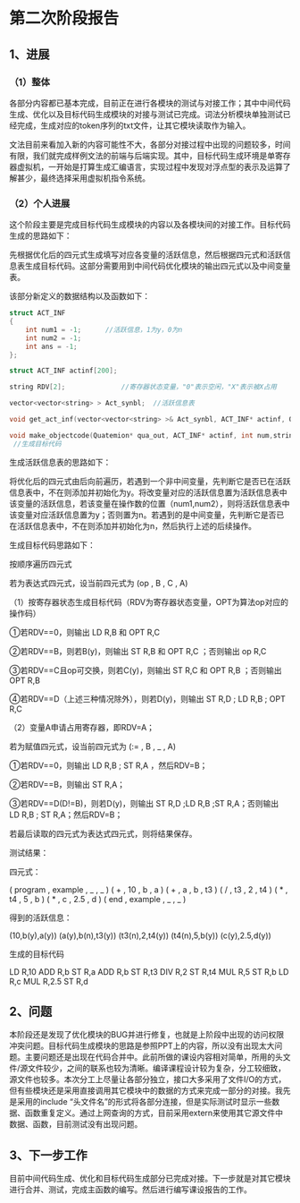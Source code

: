 # 第二次阶段报告

## 1、进展

### （1）整体

各部分内容都已基本完成，目前正在进行各模块的测试与对接工作；其中中间代码生成、优化以及目标代码生成模块的对接与测试已完成。词法分析模块单独测试已经完成，生成对应的token序列的txt文件，让其它模块读取作为输入。

文法目前来看加入新的内容可能性不大，各部分对接过程中出现的问题较多，时间有限，我们就完成样例文法的前端与后端实现。其中，目标代码生成环境是单寄存器虚拟机，一开始是打算生成汇编语言，实现过程中发现对浮点型的表示及运算了解甚少，最终选择采用虚拟机指令系统。

### （2）个人进展

这个阶段主要是完成目标代码生成模块的内容以及各模块间的对接工作。目标代码生成的思路如下：

先根据优化后的四元式生成填写对应各变量的活跃信息，然后根据四元式和活跃信息表生成目标代码。这部分需要用到中间代码优化模块的输出四元式以及中间变量表。

该部分新定义的数据结构以及函数如下：

```c++
struct ACT_INF
{
	int num1 = -1;		//活跃信息，1为y，0为n
	int num2 = -1;
	int ans = -1;
};

struct ACT_INF actinf[200];

string RDV[2];				//寄存器状态变量，"0"表示空闲，"X"表示被X占用

vector<vector<string> > Act_synbl;	//活跃信息表

void get_act_inf(vector<vector<string> >& Act_synbl, ACT_INF* actinf, Quatemion* qua_out, int num);        //填写活跃信息表

void make_objectcode(Quatemion* qua_out, ACT_INF* actinf, int num,string* RDV);
 //生成目标代码
```

生成活跃信息表的思路如下：

将优化后的四元式由后向前遍历，若遇到一个非中间变量，先判断它是否已在活跃信息表中，不在则添加并初始化为y。将改变量对应的活跃信息置为活跃信息表中该变量的活跃信息，若该变量在操作数的位置（num1,num2），则将活跃信息表中该变量对应活跃信息置为y；否则置为n。若遇到的是中间变量，先判断它是否已在活跃信息表中，不在则添加并初始化为n，然后执行上述的后续操作。



生成目标代码思路如下：

按顺序遍历四元式

若为表达式四元式，设当前四元式为 (op , B , C , A)

（1）按寄存器状态生成目标代码（RDV为寄存器状态变量，OPT为算法op对应的操作码）

①若RDV==0，则输出 LD R,B 和 OPT R,C

②若RDV==B，则若B(y)，则输出 ST R,B 和 OPT R,C ；否则输出 op R,C

③若RDV==C且op可交换，则若C(y)，则输出 ST R,C 和 OPT R,B ；否则输出 OPT R,B

④若RDV==D（上述三种情况除外），则若D(y)，则输出 ST R,D ; LD R,B ; OPT R,C

（2）变量A申请占用寄存器，即RDV=A；

若为赋值四元式，设当前四元式为 (:= , B , _ , A)

①若RDV==0，则输出 LD R,B ; ST R,A ，然后RDV=B；

②若RDV==B，则输出 ST R,A；

③若RDV==D(D!=B)，则若D(y)，则输出 ST R,D ;LD R,B ;ST R,A；否则输出 LD R,B ; ST R,A；然后RDV=B；

若最后读取的四元式为表达式四元式，则将结果保存。



测试结果：

四元式：

( program , example , _ , _ )  ( + , 10 , b , a )  ( + , a , b , t3 )  ( / , t3 , 2 , t4 )  ( * , t4 , 5 , b )  ( * , c , 2.5 , d )  ( end , example , _ , _ )

得到的活跃信息：

(10,b(y),a(y))  (a(y),b(n),t3(y))  (t3(n),2,t4(y))  (t4(n),5,b(y))  (c(y),2.5,d(y))

生成的目标代码

LD R,10
ADD R,b
ST R,a
ADD R,b
ST R,t3
DIV R,2
ST R,t4
MUL R,5
ST R,b
LD R,c
MUL R,2.5
ST R,d

## 2、问题

本阶段还是发现了优化模块的BUG并进行修复，也就是上阶段中出现的访问权限冲突问题。目标代码生成模块的思路是参照PPT上的内容，所以没有出现太大问题。主要问题还是出现在代码合并中。此前所做的课设内容相对简单，所用的头文件/源文件较少，之间的联系也较为清晰。编译课程设计较为复杂，分工较细致，源文件也较多。本次分工上尽量让各部分独立，接口大多采用了文件I/O的方式，但有些模块还是采用直接调用其它模块中的数据的方式来完成一部分的对接。我先是采用的include “头文件名”的形式将各部分连接，但是实际测试时显示一些数据、函数重复定义。通过上网查询的方式，目前采用extern来使用其它源文件中数据、函数，目前测试没有出现问题。

## 3、下一步工作

目前中间代码生成、优化和目标代码生成部分已完成对接。下一步就是对其它模块进行合并、测试，完成主函数的编写。然后进行编写课设报告的工作。